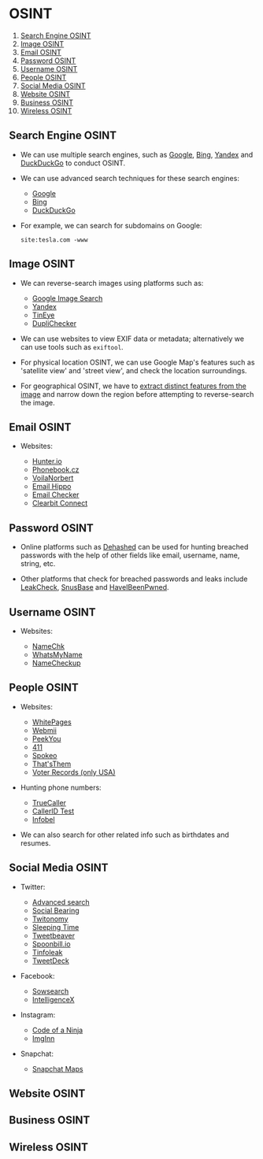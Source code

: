 # OSINT

1. [Search Engine OSINT](#search-engine-osint)
2. [Image OSINT](#image-osint)
3. [Email OSINT](#email-osint)
4. [Password OSINT](#password-osint)
5. [Username OSINT](#username-osint)
6. [People OSINT](#people-osint)
7. [Social Media OSINT](#social-media-osint)
8. [Website OSINT](#website-osint)
9. [Business OSINT](#business-osint)
10. [Wireless OSINT](#wireless-osint)

## Search Engine OSINT

* We can use multiple search engines, such as [Google](https://www.google.com/), [Bing](https://www.bing.com/), [Yandex](https://yandex.com/) and [DuckDuckGo](https://duckduckgo.com/) to conduct OSINT.

* We can use advanced search techniques for these search engines:

  * [Google](https://www.googleguide.com/print/adv_op_ref.pdf)
  * [Bing](https://www.bruceclay.com/blog/bing-google-advanced-search-operators/)
  * [DuckDuckGo](https://help.duckduckgo.com/duckduckgo-help-pages/results/syntax/)

* For example, we can search for subdomains on Google:

  ```site:tesla.com -www```

## Image OSINT

* We can reverse-search images using platforms such as:

  * [Google Image Search](https://images.google.com/)
  * [Yandex](https://yandex.com/)
  * [TinEye](https://tineye.com)
  * [DupliChecker](https://www.duplichecker.com/reverse-image-search.php)

* We can use websites to view EXIF data or metadata; alternatively we can use tools such as ```exiftool```.

* For physical location OSINT, we can use Google Map's features such as 'satellite view' and 'street view', and check the location surroundings.

* For geographical OSINT, we have to [extract distinct features from the image](https://somerandomstuff1.wordpress.com/2019/02/08/geoguessr-the-top-tips-tricks-and-techniques/) and narrow down the region before attempting to reverse-search the image.

## Email OSINT

* Websites:

  * [Hunter.io](https://hunter.io/)
  * [Phonebook.cz](https://phonebook.cz/)
  * [VoilaNorbert](https://www.voilanorbert.com/)
  * [Email Hippo](https://tools.emailhippo.com/)
  * [Email Checker](https://email-checker.net/)
  * [Clearbit Connect](https://chrome.google.com/webstore/detail/clearbit-connect-supercha/pmnhcgfcafcnkbengdcanjablaabjplo?hl=en)

## Password OSINT

* Online platforms such as [Dehashed](https://dehashed.com/) can be used for hunting breached passwords with the help of other fields like email, username, name, string, etc.

* Other platforms that check for breached passwords and leaks include [LeakCheck](https://leakcheck.io/), [SnusBase](https://snusbase.com/) and [HaveIBeenPwned](https://haveibeenpwned.com/).

## Username OSINT

* Websites:

  * [NameChk](https://namechk.com/)
  * [WhatsMyName](https://whatsmyname.app/)
  * [NameCheckup](https://namecheckup.com/)

## People OSINT

* Websites:

  * [WhitePages](https://www.whitepages.com/)
  * [Webmii](https://webmii.com/)
  * [PeekYou](https://www.peekyou.com/)
  * [411](https://www.411.com/)
  * [Spokeo](https://www.spokeo.com/)
  * [That'sThem](https://thatsthem.com/)
  * [Voter Records (only USA)](https://www.voterrecords.com/)

* Hunting phone numbers:

  * [TrueCaller](https://www.truecaller.com/)
  * [CallerID Test](https://calleridtest.com/)
  * [Infobel](https://www.infobel.com/en/india)

* We can also search for other related info such as birthdates and resumes.

## Social Media OSINT

* Twitter:

  * [Advanced search](https://twitter.com/search-advanced)
  * [Social Bearing](https://socialbearing.com/)
  * [Twitonomy](https://www.twitonomy.com/)
  * [Sleeping Time](http://sleepingtime.org/)
  * [Tweetbeaver](https://tweetbeaver.com/)
  * [Spoonbill.io](http://spoonbill.io/)
  * [Tinfoleak](https://tinfoleak.com/)
  * [TweetDeck](https://tweetdeck.twitter.com/)

* Facebook:

  * [Sowsearch](https://www.sowsearch.info/)
  * [IntelligenceX](https://intelx.io/tools?tab=facebook)

* Instagram:

  * [Code of a Ninja](https://www.codeofaninja.com/tools/find-instagram-user-id/)
  * [ImgInn](https://imginn.com/)

* Snapchat:

  * [Snapchat Maps](https://map.snapchat.com)

## Website OSINT

## Business OSINT

## Wireless OSINT
